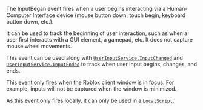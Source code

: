 The InputBegan event fires when a user begins interacting via a
Human-Computer Interface device (mouse button down, touch begin, keyboard
button down, etc.).

It can be used to track the beginning of user interaction, such as when a
user first interacts with a GUI element, a gamepad, etc. It does not
capture mouse wheel movements.

This event can be used along with [`UserInputService.InputChanged`](https://create.roblox.com/docs/reference/engine/classes/UserInputService#InputChanged)
and [`UserInputService.InputEnded`](https://create.roblox.com/docs/reference/engine/classes/UserInputService#InputEnded) to track when user input begins,
changes, and ends.

This event only fires when the Roblox client window is in focus. For
example, inputs will not be captured when the window is minimized.

As this event only fires locally, it can only be used in a
[`LocalScript`](https://create.roblox.com/docs/reference/engine/classes/LocalScript).